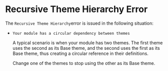 # Recursive Theme Hierarchy Error

The `Recursive Theme Hierarchy`error is issued in the following situation:

* `Your module has a circular dependency between themes`

  A typical scenario is when your module has two themes. The first theme uses the second as its Base theme, and the second uses the first as its Base theme, thus creating a circular reference in their definitions.

  Change one of the themes to stop using the other as its Base theme.

